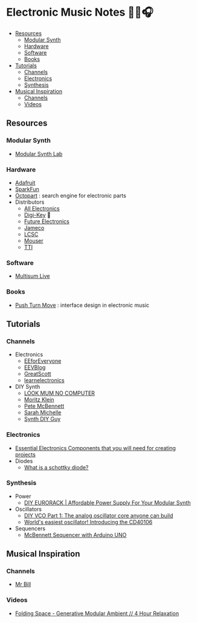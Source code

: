 # Electronic Music Notes 👨‍💻🎧

<!-- toc -->

- [Resources](#resources)
  * [Modular Synth](#modular-synth)
  * [Hardware](#hardware)
  * [Software](#software)
  * [Books](#books)
- [Tutorials](#tutorials)
  * [Channels](#channels)
  * [Electronics](#electronics)
  * [Synthesis](#synthesis)
- [Musical Inspiration](#musical-inspiration)
  * [Channels](#channels-1)
  * [Videos](#videos)

<!-- tocstop -->

## Resources

### Modular Synth

- [Modular Synth Lab](https://modularsynthlab.com/)

### Hardware

- [Adafruit](https://www.adafruit.com/)
- [SparkFun](https://www.sparkfun.com/)
- [Octopart](https://octopart.com/) : search engine for electronic parts
- Distributors
  - [All Electronics](https://www.allelectronics.com/)
  - [Digi-Key](https://www.digikey.com/) 📌
  - [Future Electronics](https://www.futureelectronics.com/)
  - [Jameco](https://www.jameco.com/)
  - [LCSC](https://www.lcsc.com/)
  - [Mouser](https://www.mouser.com/)
  - [TTI](https://www.tti.com/content/ttiinc/en.html)

### Software

- [Multisum Live](https://www.multisim.com/)

### Books

- [Push Turn Move](https://bjooks.com/products/push-turn-move-the-book) : interface design in electronic music

## Tutorials

### Channels

- Electronics
  - [EEforEveryone](https://www.youtube.com/channel/UC-ZHvtr0YOEQ56iDrjeOLOg)
  - [EEVBlog](https://www.youtube.com/user/EEVblog)
  - [GreatScott](https://www.youtube.com/user/greatscottlab)
  - [learnelectronics](https://www.youtube.com/c/learnelectronics)
- DIY Synth 
  - [LOOK MUM NO COMPUTER](https://www.youtube.com/channel/UCafxR2HWJRmMfSdyZXvZMTw)
  - [Moritz Klein](https://www.youtube.com/c/MoritzKlein0)
  - [Pete McBennett](https://www.youtube.com/channel/UCk4mtz-tZbXdk1Xb0DSd2QQ/videos)
  - [Sarah Michelle](https://www.youtube.com/user/nhusean/videos)
  - [Synth DIY Guy](https://www.youtube.com/channel/UCaTca38SJErVLsfYkrg2R9w)

### Electronics

- [Essential Electronics Components that you will need for creating projects](https://www.youtube.com/watch?v=u4md32GMX28)
- Diodes
  - [What is a schottky diode?](https://www.youtube.com/watch?v=bXEyCf1P0UU)

### Synthesis

- Power
  - [DIY EURORACK | Affordable Power Supply For Your Modular Synth](https://www.youtube.com/watch?v=WKQG_xHybWE)
- Oscillators
  - [DIY VCO Part 1: The analog oscillator core anyone can build](https://www.youtube.com/watch?v=QBatvo8bCa4)
  - [World's easiest oscillator! Introducing the CD40106](https://www.youtube.com/watch?v=P4SwaI09Zxc)
- Sequencers
  - [McBennett Sequencer with Arduino UNO](https://www.youtube.com/watch?v=8zP8_2Gjr9Q)

## Musical Inspiration

### Channels

- [Mr Bill](https://www.youtube.com/c/MrBillsTunes)

### Videos

- [Folding Space - Generative Modular Ambient // 4 Hour Relaxation](https://www.youtube.com/watch?v=6JeZR13dLLI)
